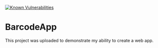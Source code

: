 [![Known Vulnerabilities](https://snyk.io/test/github/prajwalmr62/barcode-cart-app/badge.svg)](https://snyk.io/test/github/prajwalmr62/barcode-cart-app)

# BarcodeApp

This project was uploaded to demonstrate my ability to create a web app.

